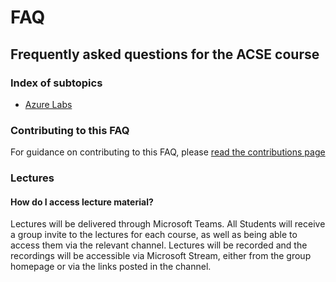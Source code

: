 # FAQ
## Frequently asked questions for the ACSE course

### Index of subtopics

* [Azure Labs](azureLabs.md)

### Contributing to this FAQ

For guidance on contributing to this FAQ, please [read the contributions page](contributing.md)


### Lectures


#### How do I access lecture material?

Lectures will be delivered through Microsoft Teams. All Students will receive a group invite to the lectures for each course, as well as being able to access them via the relevant channel. Lectures will be recorded and the recordings will be accessible via Microsoft Stream, either from the group homepage or via the links posted in the channel.
